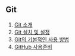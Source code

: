 ## Git

1. [Git 소개](https://docs.google.com/document/d/1VzUb8p6aE12rrkj_0_90_9zCKesDSzV7rxMIextt5p8)
2. [Git 설치 및 설정](https://docs.google.com/document/d/1vYZdl_cBRwB4JWnXHPYk-5SSE75aGZcDEsRUiaLwras)
3. [Git의 기본적인 사용 방법](https://docs.google.com/document/d/1dhg4WO5JiJW5KA6FToLNEtH2TvzbFdRjm_RmqIQZa9A)
4. [GitHub 사용준비](https://docs.google.com/document/d/1mM69fm_2kUM90LCXOES_nqL_efNHn1TBcjrP2tbUCEM)
